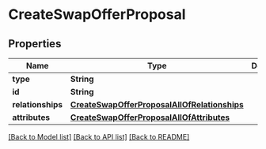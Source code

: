 # CreateSwapOfferProposal

## Properties
Name | Type | Description | Notes
------------ | ------------- | ------------- | -------------
**type** | **String** |  | 
**id** | **String** |  | 
**relationships** | [**CreateSwapOfferProposalAllOfRelationships**](CreateSwapOfferProposalAllOfRelationships.md) |  | 
**attributes** | [**CreateSwapOfferProposalAllOfAttributes**](CreateSwapOfferProposalAllOfAttributes.md) |  | 

[[Back to Model list]](../README.md#documentation-for-models) [[Back to API list]](../README.md#documentation-for-api-endpoints) [[Back to README]](../README.md)



